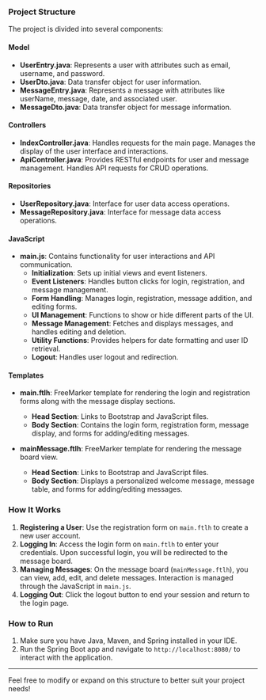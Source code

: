 ### Project Structure

The project is divided into several components:

#### **Model**
- **UserEntry.java**: Represents a user with attributes such as email, username, and password.
- **UserDto.java**: Data transfer object for user information.
- **MessageEntry.java**: Represents a message with attributes like userName, message, date, and associated user.
- **MessageDto.java**: Data transfer object for message information.

#### **Controllers**
- **IndexController.java**: Handles requests for the main page. Manages the display of the user interface and interactions.
- **ApiController.java**: Provides RESTful endpoints for user and message management. Handles API requests for CRUD operations.

#### **Repositories**
- **UserRepository.java**: Interface for user data access operations.
- **MessageRepository.java**: Interface for message data access operations.

#### **JavaScript**
- **main.js**: Contains functionality for user interactions and API communication.
  - **Initialization**: Sets up initial views and event listeners.
  - **Event Listeners**: Handles button clicks for login, registration, and message management.
  - **Form Handling**: Manages login, registration, message addition, and editing forms.
  - **UI Management**: Functions to show or hide different parts of the UI.
  - **Message Management**: Fetches and displays messages, and handles editing and deletion.
  - **Utility Functions**: Provides helpers for date formatting and user ID retrieval.
  - **Logout**: Handles user logout and redirection.

#### **Templates**
- **main.ftlh**: FreeMarker template for rendering the login and registration forms along with the message display sections.
  - **Head Section**: Links to Bootstrap and JavaScript files.
  - **Body Section**: Contains the login form, registration form, message display, and forms for adding/editing messages.

- **mainMessage.ftlh**: FreeMarker template for rendering the message board view.
  - **Head Section**: Links to Bootstrap and JavaScript files.
  - **Body Section**: Displays a personalized welcome message, message table, and forms for adding/editing messages.

### How It Works

1. **Registering a User**: Use the registration form on `main.ftlh` to create a new user account.
2. **Logging In**: Access the login form on `main.ftlh` to enter your credentials. Upon successful login, you will be redirected to the message board.
3. **Managing Messages**: On the message board (`mainMessage.ftlh`), you can view, add, edit, and delete messages. Interaction is managed through the JavaScript in `main.js`.
4. **Logging Out**: Click the logout button to end your session and return to the login page.

### How to Run

1. Make sure you have Java, Maven, and Spring installed in your IDE.
2. Run the Spring Boot app and navigate to `http://localhost:8080/` to interact with the application.


---

Feel free to modify or expand on this structure to better suit your project needs!
